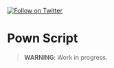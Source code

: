 [![Follow on Twitter](https://img.shields.io/twitter/follow/pownjs.svg?logo=twitter)](https://twitter.com/pownjs)

# Pown Script 

> **WARNING**: Work in progress.
